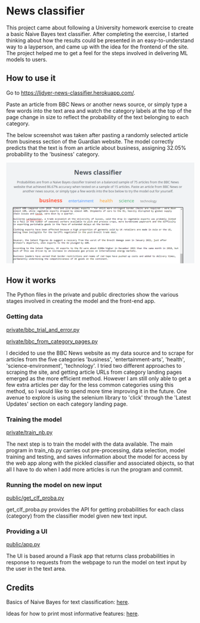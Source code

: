 # News classifier

This project came about following a University homework exercise to create a basic Naive Bayes text classifier. After completing the exercise, I started thinking about how the results could be presented in an easy-to-understand way to a layperson, and came up with the idea for the frontend of the site. The project helped me to get a feel for the steps involved in delivering ML models to users.

## How to use it

Go to https://ljdyer-news-classifier.herokuapp.com/.

Paste an article from BBC News or another news source, or simply type a few words into the text area and watch the category labels at the top of the page change in size to reflect the probability of the text belonging to each category.

The below screenshot was taken after pasting a randomly selected article from business section of the Guardian website. The model correctly predicts that the text is from an article about business, assigning 32.05% probability to the 'business' category.

<a href="https://ljdyer-news-classifier.herokuapp.com/"><img src="readme-img/news-classifier-screenshot.png"></img></a>

## How it works

The Python files in the private and public directories show the various stages involved in creating the model and the front-end app.

### Getting data

[private/bbc_trial_and_error.py](private/bbc_trial_and_error.py)

[private/bbc_from_category_pages.py](private/bbc_from_category_pages.py)

I decided to use the BBC News website as my data source and to scrape for articles from the five categories 'business', 'entertainment-arts', 'health', 'science-environment', 'technology'. I tried two different approaches to scraping the site, and getting article URLs from category landing pages emerged as the more efficient method. However I am still only able to get a few extra articles per day for the less common categories using this method, so I would like to spend more time improving it in the future. One avenue to explore is using the selenium library to 'click' through the 'Latest Updates' section on each category landing page.

### Training the model

[private/train_nb.py](private/train_nb.py)

The next step is to train the model with the data available. The main program in train_nb.py carries out pre-processing, data selection, model training and testing, and saves information about the model for access by the web app along with the pickled classifier and associated objects, so that all I have to do when I add more articles is run the program and commit.

### Running the model on new input

[public/get_clf_proba.py](public/get_clf_proba.py)

get_clf_proba.py provides the API for getting probabilities for each class (category) from the classifier model given new text input.

### Providing a UI

[public/app.py](public/app.py)

The UI is based around a Flask app that returns class probabilities in response to requests from the webpage to run the model on text input by the user in the text area.

## Credits

Basics of Naive Bayes for text classification: [here](https://medium.com/@eiki1212/natural-language-processing-naive-bayes-classification-in-python-e934365cf40c).

Ideas for how to print most informative features: [here](https://stackoverflow.com/questions/11116697/how-to-get-most-informative-features-for-scikit-learn-classifiers).